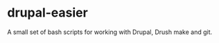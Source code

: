 drupal-easier
=============

A small set of bash scripts for working with Drupal, Drush make and git.